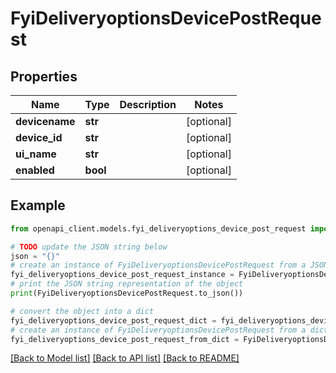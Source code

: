# FyiDeliveryoptionsDevicePostRequest


## Properties

Name | Type | Description | Notes
------------ | ------------- | ------------- | -------------
**devicename** | **str** |  | [optional] 
**device_id** | **str** |  | [optional] 
**ui_name** | **str** |  | [optional] 
**enabled** | **bool** |  | [optional] 

## Example

```python
from openapi_client.models.fyi_deliveryoptions_device_post_request import FyiDeliveryoptionsDevicePostRequest

# TODO update the JSON string below
json = "{}"
# create an instance of FyiDeliveryoptionsDevicePostRequest from a JSON string
fyi_deliveryoptions_device_post_request_instance = FyiDeliveryoptionsDevicePostRequest.from_json(json)
# print the JSON string representation of the object
print(FyiDeliveryoptionsDevicePostRequest.to_json())

# convert the object into a dict
fyi_deliveryoptions_device_post_request_dict = fyi_deliveryoptions_device_post_request_instance.to_dict()
# create an instance of FyiDeliveryoptionsDevicePostRequest from a dict
fyi_deliveryoptions_device_post_request_from_dict = FyiDeliveryoptionsDevicePostRequest.from_dict(fyi_deliveryoptions_device_post_request_dict)
```
[[Back to Model list]](../README.md#documentation-for-models) [[Back to API list]](../README.md#documentation-for-api-endpoints) [[Back to README]](../README.md)


